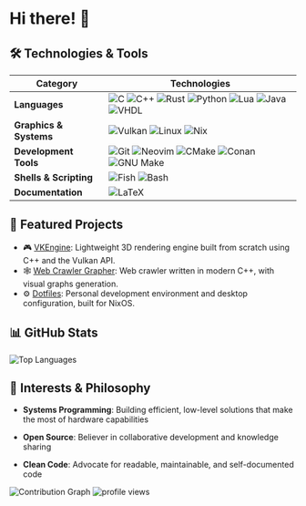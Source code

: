 # Hi there! 👋

<!--
 programmer passionate about building efficient, low-level solutions and exploring the intersection of art and code.
-->

## 🛠️ Technologies & Tools

| Category | Technologies |
|----------|-------------|
| **Languages** | ![C](https://img.shields.io/badge/C-555555?style=flat&logo=c&logoColor=white) ![C++](https://img.shields.io/badge/C%2B%2B-00599C?style=flat&logo=c%2B%2B&logoColor=white) ![Rust](https://img.shields.io/badge/Rust-000000?style=flat&logo=rust&logoColor=white) ![Python](https://img.shields.io/badge/Python-3776AB?logo=python&logoColor=fff) ![Lua](https://img.shields.io/badge/Lua-000080?style=flat&logo=lua&logoColor=white) ![Java](https://img.shields.io/badge/Java-%23ED8B00.svg?logo=openjdk&logoColor=white) ![VHDL](https://img.shields.io/badge/VHDL-9400D3?style=flat) |
| **Graphics & Systems** | ![Vulkan](https://img.shields.io/badge/Vulkan-AC162C?style=flat&logo=vulkan&logoColor=white) ![Linux](https://img.shields.io/badge/Linux-FCC624?style=flat&logo=linux&logoColor=black) ![Nix](https://img.shields.io/badge/Nix-5277C3?style=flat&logo=nixos&logoColor=white) |
| **Development Tools** | ![Git](https://img.shields.io/badge/Git-F05032?logo=git&logoColor=fff) ![Neovim](https://img.shields.io/badge/Neovim-57A143?logo=neovim&logoColor=fff) ![CMake](https://img.shields.io/badge/CMake-064F8C?style=flat&logo=cmake&logoColor=white) ![Conan](https://img.shields.io/badge/Conan-394C59?style=flat&logo=conan&logoColor=white) ![GNU Make](https://img.shields.io/badge/Makefile-777777?style=flat) |
| **Shells & Scripting** | ![Fish](https://img.shields.io/badge/shell-fish-3EDC81?logo=fish&logoColor=white) ![Bash](https://img.shields.io/badge/Bash-4EAA25?logo=gnubash&logoColor=fff) |
| **Documentation** | ![LaTeX](https://img.shields.io/badge/LaTeX-008080?style=flat&logo=latex&logoColor=white) |

## 🎯 Featured Projects

- 🎮 [VKEngine](https://github.com/nynepebbles/vkengine): Lightweight 3D rendering engine built from scratch using C++ and the Vulkan API.
- 🕸️ [Web Crawler Grapher](https://github.com/nynepebbles/crawler): Web crawler written in modern C++, with visual graphs generation.
- ⚙️ [Dotfiles](https://github.com/nynepebbles/dotfiles): Personal development environment and desktop configuration, built for NixOS.

## 📊 GitHub Stats
<!--
![GitHub Stats](https://github-readme-stats.vercel.app/api?username=nynepebbles&show_icons=true&theme=dark&hide_border=true&bg_color=0d1117)
-->
![Top Languages](https://github-readme-stats.vercel.app/api/top-langs/?username=nynepebbles&layout=compact&theme=dark&hide_border=true&bg_color=0d1117)

## 🌟 Interests & Philosophy

- **Systems Programming**: Building efficient, low-level solutions that make the most of hardware capabilities
<!--
- **Graphics Programming**: Fascinated by the intersection of mathematics, art, and computer science
-->
- **Open Source**: Believer in collaborative development and knowledge sharing
 <!--
 -->
- **Clean Code**: Advocate for readable, maintainable, and self-documented code

![Contribution Graph](https://github-readme-activity-graph.vercel.app/graph?username=nynepebbles&theme=github-compact&hide_border=true&bg_color=0d1117)
![profile views](https://komarev.com/ghpvc/?username=nynepebbles&style=flat&color=313131&label=views)
